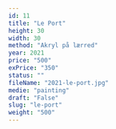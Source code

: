 ```yaml
---
id: 11
title: "Le Port"
height: 30
width: 30
method: "Akryl på lærred"
year: 2021
price: "500"
exPrice: "350"
status: ""
fileName: "2021-le-port.jpg"
medie: "painting"
draft: "False"
slug: "le-port"
weight: "500"
---
```

